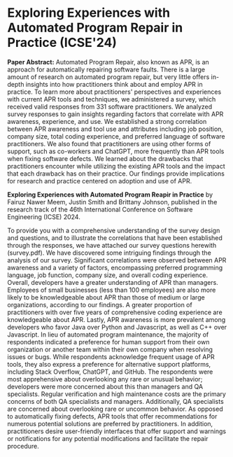 # Exploring Experiences with Automated Program Repair in Practice (ICSE'24)
**Paper Abstract:**
Automated Program Repair, also known as APR, is an approach for automatically repairing software faults. There is a large amount of research on automated program repair, but very little offers in-depth insights into how practitioners think about and employ APR in practice. To learn more about practitioners' perspectives and experiences with current APR tools and techniques, we administered a survey, which received valid responses from 331 software practitioners. We analyzed survey responses to gain insights regarding factors that correlate with APR awareness, experience, and use. We established a strong correlation between APR awareness and tool use and attributes including job position, company size, total coding experience, and preferred language of software practitioners. We also found that practitioners are using other forms of support, such as co-workers and ChatGPT, more frequently than APR tools when fixing software defects. We learned about the drawbacks that practitioners encounter while utilizing the existing APR tools and the impact that each drawback has on their practice. Our findings provide implications for research and practice centered on adoption and use of APR. 

**Exploring Experiences with Automated Program Reapir in Practice** by Fairuz Nawer Meem, Justin Smith and Brittany Johnson, published in the research track of the 46th International Conference on Software Engineering (ICSE) 2024.

To provide you with a comprehensive understanding of the survey design and questions, and to illustrate the correlations that have been established through the responses, we have attached our survey questions herewith (survey.pdf). We have discovered some intriguing findings through the analysis of our survey. Significant correlations were observed between APR awareness and a variety of factors, encompassing preferred programming language, job function, company size, and overall coding experience. Overall, developers have a greater understanding of APR than managers. Employees of small businesses (less than 100 employees) are also more likely to be knowledgeable about APR than those of medium or large organizations, according to our findings. A greater proportion of practitioners with over five years of comprehensive coding experience are knowledgeable about APR. Lastly, APR awareness is more prevalent among developers who favor Java over Python and Javascript, as well as C++ over Javascript.
In lieu of automated program maintenance, the majority of respondents indicated a preference for human support from their own organization or another team within their own company when resolving issues or bugs. While respondents acknowledge frequent usage of APR tools, they also express a preference for alternative support platforms, including Stack Overflow, ChatGPT, and GitHub.
The respondents were most apprehensive about overlooking any rare or unusual behavior; developers were more concerned about this than managers and QA specialists. Regular verification and high maintenance costs are the primary concerns of both QA specialists and managers. Additionally, QA specialists are concerned about overlooking rare or uncommon behavior. As opposed to automatically fixing defects, APR tools that offer recommendations for numerous potential solutions are preferred by practitioners. In addition, practitioners desire user-friendly interfaces that offer support and warnings or notifications for any potential modifications and facilitate the repair procedure.
